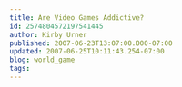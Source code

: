 ```yaml
---
title: Are Video Games Addictive?
id: 2574804572197541445
author: Kirby Urner
published: 2007-06-23T13:07:00.000-07:00
updated: 2007-06-25T10:11:43.254-07:00
blog: world_game
tags: 
---
```


